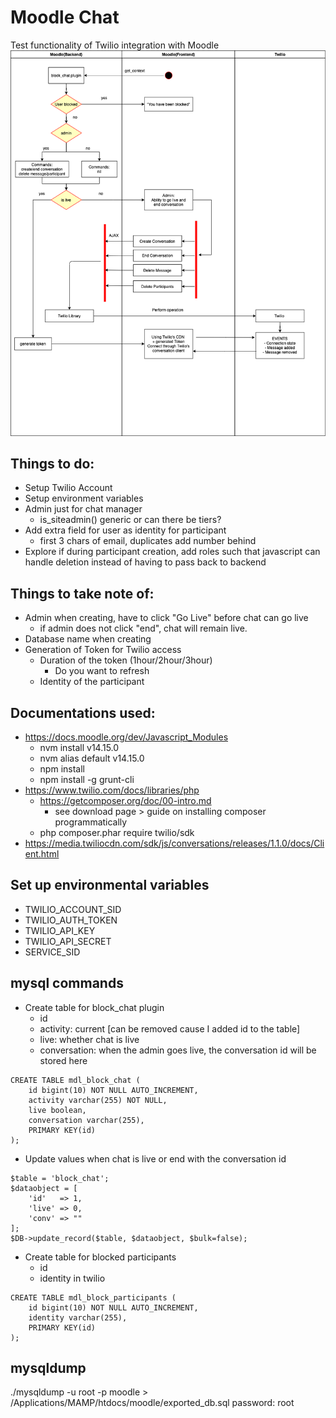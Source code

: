 <!-- ABOUT THE PROJECT -->
# Moodle Chat
Test functionality of Twilio integration with Moodle
![Alt text](moodle.png)

## Things to do:
* Setup Twilio Account
* Setup environment variables
* Admin just for chat manager
    * is_siteadmin() generic or can there be tiers?
* Add extra field for user as identity for participant
    * first 3 chars of email, duplicates add number behind
* Explore if during participant creation, add roles such that javascript can handle deletion instead of having to pass back to backend

## Things to take note of:
* Admin when creating, have to click "Go Live" before chat can go live
    * if admin does not click "end", chat will remain live.
* Database name when creating
* Generation of Token for Twilio access
    * Duration of the token (1hour/2hour/3hour)
        * Do you want to refresh
    * Identity of the participant

## Documentations used:
* https://docs.moodle.org/dev/Javascript_Modules
    * nvm install v14.15.0
    * nvm alias default v14.15.0
    * npm install
    * npm install -g grunt-cli
* https://www.twilio.com/docs/libraries/php
    * https://getcomposer.org/doc/00-intro.md
        * see download page > guide on installing composer programmatically
    * php composer.phar require twilio/sdk
* https://media.twiliocdn.com/sdk/js/conversations/releases/1.1.0/docs/Client.html
<!-- * https://gist.github.com/yehgdotnet/fd9b86a08c5e0c03fa57ad3ae8217892 -->

## Set up environmental variables
* TWILIO_ACCOUNT_SID 
* TWILIO_AUTH_TOKEN
* TWILIO_API_KEY
* TWILIO_API_SECRET
* SERVICE_SID

## mysql commands
* Create table for block_chat plugin
    * id
    * activity: current [can be removed cause I added id to the table]
    * live: whether chat is live
    * conversation: when the admin goes live, the conversation id will be stored here
```
CREATE TABLE mdl_block_chat (
    id bigint(10) NOT NULL AUTO_INCREMENT,
    activity varchar(255) NOT NULL,
    live boolean,
    conversation varchar(255),
    PRIMARY KEY(id)
);
```
* Update values when chat is live or end with the conversation id
```
$table = 'block_chat';
$dataobject = [
    'id'   => 1,
    'live' => 0,
    'conv' => ""
];
$DB->update_record($table, $dataobject, $bulk=false);
```
* Create table for blocked participants
    * id
    * identity in twilio
```
CREATE TABLE mdl_block_participants (
    id bigint(10) NOT NULL AUTO_INCREMENT,
    identity varchar(255),
    PRIMARY KEY(id)
);
```

## mysqldump
./mysqldump -u root -p moodle > /Applications/MAMP/htdocs/moodle/exported_db.sql
password: root